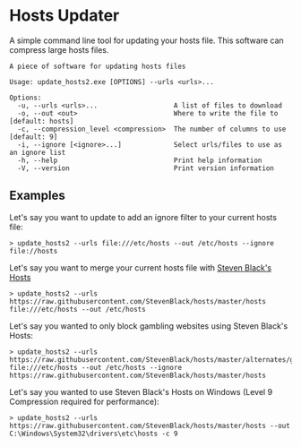 # Hosts Updater

A simple command line tool for updating your hosts file. This software can compress large hosts files.

```commandline
A piece of software for updating hosts files

Usage: update_hosts2.exe [OPTIONS] --urls <urls>...

Options:
  -u, --urls <urls>...                   A list of files to download
  -o, --out <out>                        Where to write the file to [default: hosts]
  -c, --compression_level <compression>  The number of columns to use [default: 9]
  -i, --ignore [<ignore>...]             Select urls/files to use as an ignore list
  -h, --help                             Print help information
  -V, --version                          Print version information
```

## Examples

Let's say you want to update to add an ignore filter to your current hosts file:

```commandline
> update_hosts2 --urls file:///etc/hosts --out /etc/hosts --ignore file://hosts
```

Let's say you want to merge your current hosts file with [Steven Black's Hosts](https://github.com/StevenBlack/hosts)

```commandline
> update_hosts2 --urls https://raw.githubusercontent.com/StevenBlack/hosts/master/hosts file:///etc/hosts --out /etc/hosts
```

Let's say you wanted to only block gambling websites using Steven Black's Hosts:

```commandline
> update_hosts2 --urls https://raw.githubusercontent.com/StevenBlack/hosts/master/alternates/gambling/hosts file:///etc/hosts --out /etc/hosts --ignore https://raw.githubusercontent.com/StevenBlack/hosts/master/hosts
```

Let's say you wanted to use Steven Black's Hosts on Windows (Level 9 Compression required for performance):

```commandline
> update_hosts2 --urls https://raw.githubusercontent.com/StevenBlack/hosts/master/hosts --out C:\Windows\System32\drivers\etc\hosts -c 9
```
